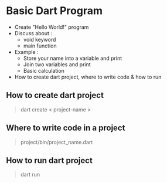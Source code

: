 # Basic Dart Program

- Create "Hello World!" program
- Discuss about :
  - void keyword
  - main function
- Example :
  - Store your name into a variable and print
  - Join two variables and print
  - Basic calculation
- How to create dart project, where to write code & how to run

## How to create dart project

> dart create < project-name >

## Where to write code in a project

> project/bin/project_name.dart

## How to run dart project

> dart run
